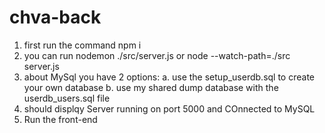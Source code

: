 # chva-back

1) first run the command npm i
2) you can run nodemon ./src/server.js or node --watch-path=./src server.js
3) about MySql you have 2 options:
    a. use the setup_userdb.sql to create your own database
    b. use my shared dump database with the userdb_users.sql file
4) should displqy Server running on port 5000 and COnnected to MySQL
5) Run the front-end
